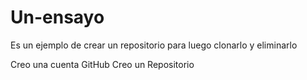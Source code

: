 # Un-ensayo
Es un ejemplo de crear un repositorio para luego clonarlo y eliminarlo

Creo una cuenta GitHub
Creo un Repositorio
